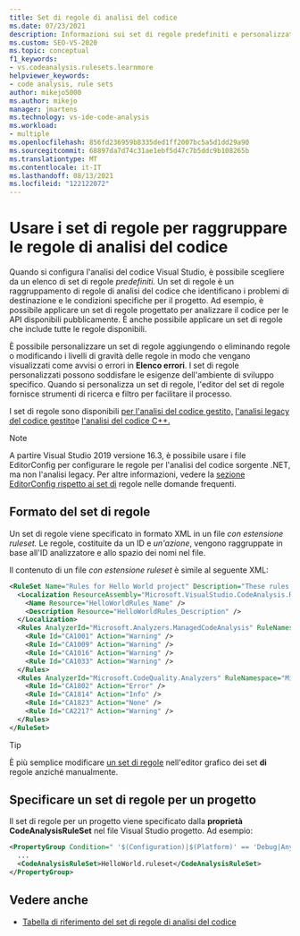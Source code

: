 ```yaml
---
title: Set di regole di analisi del codice
ms.date: 07/23/2021
description: Informazioni sui set di regole predefiniti e personalizzati nell'analisi Visual Studio codice. Informazioni su come specificare i set di regole nei file e su come configurare i set di regole nei progetti.
ms.custom: SEO-VS-2020
ms.topic: conceptual
f1_keywords:
- vs.codeanalysis.rulesets.learnmore
helpviewer_keywords:
- code analysis, rule sets
author: mikejo5000
ms.author: mikejo
manager: jmartens
ms.technology: vs-ide-code-analysis
ms.workload:
- multiple
ms.openlocfilehash: 856fd236959b8335ded1ff2007bc5a5d1dd29a90
ms.sourcegitcommit: 68897da7d74c31ae1ebf5d47c7b5ddc9b108265b
ms.translationtype: MT
ms.contentlocale: it-IT
ms.lasthandoff: 08/13/2021
ms.locfileid: "122122072"
---
```

# <a name="use-rule-sets-to-group-code-analysis-rules"></a>Usare i set di regole per raggruppare le regole di analisi del codice

Quando si configura l'analisi del codice Visual Studio, è possibile scegliere da un elenco di set di regole *predefiniti.* Un set di regole è un raggruppamento di regole di analisi del codice che identificano i problemi di destinazione e le condizioni specifiche per il progetto. Ad esempio, è possibile applicare un set di regole progettato per analizzare il codice per le API disponibili pubblicamente. È anche possibile applicare un set di regole che include tutte le regole disponibili.

È possibile personalizzare un set di regole aggiungendo o eliminando regole o modificando i livelli di gravità delle regole in modo che vengano visualizzati come avvisi o errori in **Elenco errori**. I set di regole personalizzati possono soddisfare le esigenze dell'ambiente di sviluppo specifico. Quando si personalizza un set di regole, l'editor del set di regole fornisce strumenti di ricerca e filtro per facilitare il processo.

I set di regole sono disponibili [per l'analisi del codice gestito,](/dotnet/fundamentals/code-analysis/code-quality-rule-options) [l'analisi legacy del codice gestito](how-to-configure-code-analysis-for-a-managed-code-project.md)e [l'analisi del codice C++.](/cpp/code-quality/using-rule-sets-to-specify-the-cpp-rules-to-run)

>[!NOTE]
> A partire Visual Studio 2019 versione 16.3, è possibile usare i file EditorConfig per configurare le regole per l'analisi del codice sorgente .NET, ma non l'analisi legacy. Per altre informazioni, vedere la [sezione EditorConfig rispetto ai set di](../code-quality/analyzers-faq.yml) regole nelle domande frequenti.

## <a name="rule-set-format"></a>Formato del set di regole

Un set di regole viene specificato in formato XML in un file *con estensione ruleset.* Le regole, costituite da un ID e *un'azione*, vengono raggruppate in base all'ID analizzatore e allo spazio dei nomi nel file.

Il contenuto di un file *con estensione ruleset* è simile al seguente XML:

```xml
<RuleSet Name="Rules for Hello World project" Description="These rules focus on critical issues for the Hello World app." ToolsVersion="10.0">
  <Localization ResourceAssembly="Microsoft.VisualStudio.CodeAnalysis.RuleSets.Strings.dll" ResourceBaseName="Microsoft.VisualStudio.CodeAnalysis.RuleSets.Strings.Localized">
    <Name Resource="HelloWorldRules_Name" />
    <Description Resource="HelloWorldRules_Description" />
  </Localization>
  <Rules AnalyzerId="Microsoft.Analyzers.ManagedCodeAnalysis" RuleNamespace="Microsoft.Rules.Managed">
    <Rule Id="CA1001" Action="Warning" />
    <Rule Id="CA1009" Action="Warning" />
    <Rule Id="CA1016" Action="Warning" />
    <Rule Id="CA1033" Action="Warning" />
  </Rules>
  <Rules AnalyzerId="Microsoft.CodeQuality.Analyzers" RuleNamespace="Microsoft.CodeQuality.Analyzers">
    <Rule Id="CA1802" Action="Error" />
    <Rule Id="CA1814" Action="Info" />
    <Rule Id="CA1823" Action="None" />
    <Rule Id="CA2217" Action="Warning" />
  </Rules>
</RuleSet>
```

> [!TIP]
> È più semplice modificare [un set di regole](../code-quality/working-in-the-code-analysis-rule-set-editor.md) nell'editor grafico dei set **di** regole anziché manualmente.

## <a name="specify-a-rule-set-for-a-project"></a>Specificare un set di regole per un progetto

Il set di regole per un progetto viene specificato dalla **proprietà CodeAnalysisRuleSet** nel file Visual Studio progetto. Ad esempio:

```xml
<PropertyGroup Condition=" '$(Configuration)|$(Platform)' == 'Debug|AnyCPU' ">
  ...
  <CodeAnalysisRuleSet>HelloWorld.ruleset</CodeAnalysisRuleSet>
</PropertyGroup>
```

## <a name="see-also"></a>Vedere anche

- [Tabella di riferimento del set di regole di analisi del codice](../code-quality/rule-set-reference.md)